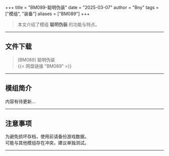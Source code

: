+++
title = "BM089-聪明伪装"
date = "2025-03-07"
author = "Bny"
tags = ["模组", "装备"]
aliases = ["BM089"]
+++

> 本文介绍了模组 **聪明伪装** 的功能与特点。

---

## 文件下载

> [BM089] 聪明伪装  
{{< 网盘链接 "BM089" >}}  

---

## 模组简介

>  
内容有待更新...  

---

## 注意事项

>  
为避免损坏存档，使用前请备份游戏数据。  
可能与其他模组存在冲突，建议单独测试。  

---

